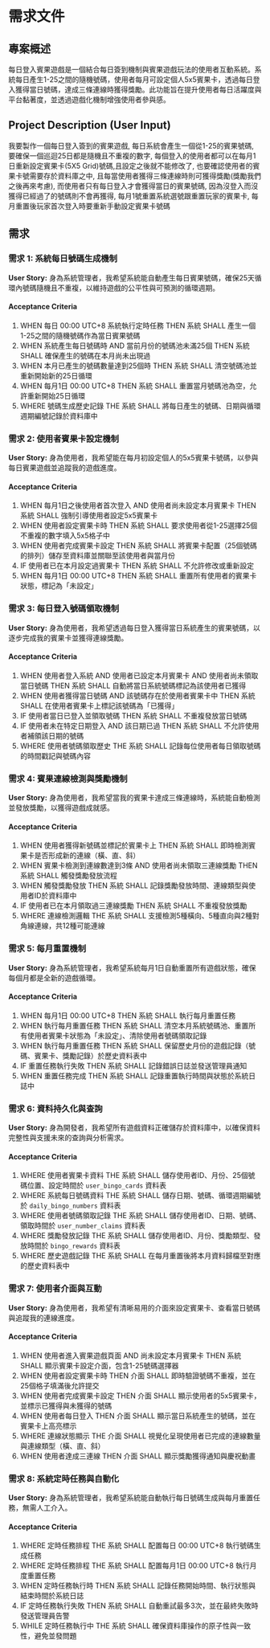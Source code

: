 # 需求文件

## 專案概述
每日登入賓果遊戲是一個結合每日簽到機制與賓果遊戲玩法的使用者互動系統。系統每日產生1-25之間的隨機號碼，使用者每月可設定個人5x5賓果卡，透過每日登入獲得當日號碼，達成三條連線時獲得獎勵。此功能旨在提升使用者每日活躍度與平台黏著度，並透過遊戲化機制增強使用者參與感。

## Project Description (User Input)
我要製作一個每日登入簽到的賓果遊戲, 每日系統會產生一個從1-25的賓果號碼, 要確保一個巡迴25日都是隨機且不重複的數字, 每個登入的使用者都可以在每月1日重新設定賓果卡(5X5 Grid)號碼,且設定之後就不能修改了, 也要確認使用者的賓果卡號需要存於資料庫之中, 且每當使用者獲得三條連線時則可獲得獎勵(獎勵我們之後再來考慮), 而使用者只有每日登入才會獲得當日的賓果號碼, 因為沒登入而沒獲得已經過了的號碼則不會再獲得, 每月1號重置系統選號跟重置玩家的賓果卡, 每月重置後玩家首次登入時要重新手動設定賓果卡號碼

## 需求

### 需求 1: 系統每日號碼生成機制
**User Story:** 身為系統管理者，我希望系統能自動產生每日賓果號碼，確保25天循環內號碼隨機且不重複，以維持遊戲的公平性與可預測的循環週期。

#### Acceptance Criteria

1. WHEN 每日 00:00 UTC+8 系統執行定時任務 THEN 系統 SHALL 產生一個1-25之間的隨機號碼作為當日賓果號碼
2. WHEN 系統產生每日號碼時 AND 當前月份的號碼池未滿25個 THEN 系統 SHALL 確保產生的號碼在本月尚未出現過
3. WHEN 本月已產生的號碼數量達到25個時 THEN 系統 SHALL 清空號碼池並重新開始新的25日循環
4. WHEN 每月1日 00:00 UTC+8 THEN 系統 SHALL 重置當月號碼池為空，允許重新開始25日循環
5. WHERE 號碼生成歷史記錄 THE 系統 SHALL 將每日產生的號碼、日期與循環週期編號記錄於資料庫中

### 需求 2: 使用者賓果卡設定機制
**User Story:** 身為使用者，我希望能在每月初設定個人的5x5賓果卡號碼，以參與每日賓果遊戲並追蹤我的遊戲進度。

#### Acceptance Criteria

1. WHEN 每月1日之後使用者首次登入 AND 使用者尚未設定本月賓果卡 THEN 系統 SHALL 強制引導使用者設定5x5賓果卡
2. WHEN 使用者設定賓果卡時 THEN 系統 SHALL 要求使用者從1-25選擇25個不重複的數字填入5x5格子中
3. WHEN 使用者完成賓果卡設定 THEN 系統 SHALL 將賓果卡配置（25個號碼的排列）儲存至資料庫並關聯至該使用者與當月份
4. IF 使用者已在本月設定過賓果卡 THEN 系統 SHALL 不允許修改或重新設定
5. WHEN 每月1日 00:00 UTC+8 THEN 系統 SHALL 重置所有使用者的賓果卡狀態，標記為「未設定」

### 需求 3: 每日登入號碼領取機制
**User Story:** 身為使用者，我希望透過每日登入獲得當日系統產生的賓果號碼，以逐步完成我的賓果卡並獲得連線獎勵。

#### Acceptance Criteria

1. WHEN 使用者登入系統 AND 使用者已設定本月賓果卡 AND 使用者尚未領取當日號碼 THEN 系統 SHALL 自動將當日系統號碼標記為該使用者已獲得
2. WHEN 使用者獲得當日號碼 AND 該號碼存在於使用者賓果卡中 THEN 系統 SHALL 在使用者賓果卡上標記該號碼為「已獲得」
3. IF 使用者當日已登入並領取號碼 THEN 系統 SHALL 不重複發放當日號碼
4. IF 使用者未在特定日期登入 AND 該日期已過 THEN 系統 SHALL 不允許使用者補領該日期的號碼
5. WHERE 使用者號碼領取歷史 THE 系統 SHALL 記錄每位使用者每日領取號碼的時間戳記與號碼內容

### 需求 4: 賓果連線檢測與獎勵機制
**User Story:** 身為使用者，我希望當我的賓果卡達成三條連線時，系統能自動檢測並發放獎勵，以獲得遊戲成就感。

#### Acceptance Criteria

1. WHEN 使用者獲得新號碼並標記於賓果卡上 THEN 系統 SHALL 即時檢測賓果卡是否形成新的連線（橫、直、斜）
2. WHEN 賓果卡檢測到連線數達到3條 AND 使用者尚未領取三連線獎勵 THEN 系統 SHALL 觸發獎勵發放流程
3. WHEN 觸發獎勵發放 THEN 系統 SHALL 記錄獎勵發放時間、連線類型與使用者ID於資料庫中
4. IF 使用者已在本月領取過三連線獎勵 THEN 系統 SHALL 不重複發放獎勵
5. WHERE 連線檢測邏輯 THE 系統 SHALL 支援檢測5種橫向、5種直向與2種對角線連線，共12種可能連線

### 需求 5: 每月重置機制
**User Story:** 身為系統管理者，我希望系統每月1日自動重置所有遊戲狀態，確保每個月都是全新的遊戲循環。

#### Acceptance Criteria

1. WHEN 每月1日 00:00 UTC+8 THEN 系統 SHALL 執行每月重置任務
2. WHEN 執行每月重置任務 THEN 系統 SHALL 清空本月系統號碼池、重置所有使用者賓果卡狀態為「未設定」、清除使用者號碼領取記錄
3. WHEN 執行每月重置任務 THEN 系統 SHALL 保留歷史月份的遊戲記錄（號碼、賓果卡、獎勵記錄）於歷史資料表中
4. IF 重置任務執行失敗 THEN 系統 SHALL 記錄錯誤日誌並發送管理員通知
5. WHEN 重置任務完成 THEN 系統 SHALL 記錄重置執行時間與狀態於系統日誌中

### 需求 6: 資料持久化與查詢
**User Story:** 身為開發者，我希望所有遊戲資料正確儲存於資料庫中，以確保資料完整性與支援未來的查詢與分析需求。

#### Acceptance Criteria

1. WHERE 使用者賓果卡資料 THE 系統 SHALL 儲存使用者ID、月份、25個號碼位置、設定時間於 `user_bingo_cards` 資料表
2. WHERE 系統每日號碼資料 THE 系統 SHALL 儲存日期、號碼、循環週期編號於 `daily_bingo_numbers` 資料表
3. WHERE 使用者號碼領取記錄 THE 系統 SHALL 儲存使用者ID、日期、號碼、領取時間於 `user_number_claims` 資料表
4. WHERE 獎勵發放記錄 THE 系統 SHALL 儲存使用者ID、月份、獎勵類型、發放時間於 `bingo_rewards` 資料表
5. WHERE 歷史遊戲記錄 THE 系統 SHALL 在每月重置後將本月資料歸檔至對應的歷史資料表中

### 需求 7: 使用者介面與互動
**User Story:** 身為使用者，我希望有清晰易用的介面來設定賓果卡、查看當日號碼與追蹤我的連線進度。

#### Acceptance Criteria

1. WHEN 使用者進入賓果遊戲頁面 AND 尚未設定本月賓果卡 THEN 系統 SHALL 顯示賓果卡設定介面，包含1-25號碼選擇器
2. WHEN 使用者設定賓果卡時 THEN 介面 SHALL 即時驗證號碼不重複，並在25個格子填滿後允許提交
3. WHEN 使用者完成賓果卡設定 THEN 介面 SHALL 顯示使用者的5x5賓果卡，並標示已獲得與未獲得的號碼
4. WHEN 使用者每日登入 THEN 介面 SHALL 顯示當日系統產生的號碼，並在賓果卡上高亮標示
5. WHERE 連線狀態顯示 THE 介面 SHALL 視覺化呈現使用者已完成的連線數量與連線類型（橫、直、斜）
6. WHEN 使用者達成三連線 THEN 介面 SHALL 顯示獎勵獲得通知與慶祝動畫

### 需求 8: 系統定時任務與自動化
**User Story:** 身為系統管理者，我希望系統能自動執行每日號碼生成與每月重置任務，無需人工介入。

#### Acceptance Criteria

1. WHERE 定時任務排程 THE 系統 SHALL 配置每日 00:00 UTC+8 執行號碼生成任務
2. WHERE 定時任務排程 THE 系統 SHALL 配置每月1日 00:00 UTC+8 執行月度重置任務
3. WHEN 定時任務執行時 THEN 系統 SHALL 記錄任務開始時間、執行狀態與結束時間於系統日誌
4. IF 定時任務執行失敗 THEN 系統 SHALL 自動重試最多3次，並在最終失敗時發送管理員告警
5. WHILE 定時任務執行中 THE 系統 SHALL 確保資料庫操作的原子性與一致性，避免並發問題
